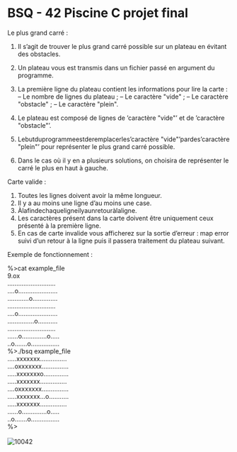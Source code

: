 # BSQ - 42 Piscine C projet final

Le plus grand carré :
  1. Il s’agit de trouver le plus grand carré possible sur un plateau en évitant des obstacles.
  2. Un plateau vous est transmis dans un fichier passé en argument du programme.
  3. La première ligne du plateau contient les informations pour lire la carte :
    – Le nombre de lignes du plateau ;
    – Le caractère "vide" ;
    – Le caractère "obstacle" ;
    – Le caractère "plein".

  4. Le plateau est composé de lignes de ’caractère "vide"’ et de ’caractère "obstacle"’.
  5. Lebutduprogrammeestderemplacerles’caractère "vide"’pardes’caractère "plein"’ pour représenter le plus grand carré possible.
  6. Dans le cas où il y en a plusieurs solutions, on choisira de représenter le carré le plus en haut à gauche.

Carte valide :
  1. Toutes les lignes doivent avoir la même longueur.
  2. Il y a au moins une ligne d’au moins une case.
  3. Àlafindechaqueligneilyaunretouràlaligne.
  4. Les caractères présent dans la carte doivent être uniquement ceux présenté à la première ligne.
  5. En cas de carte invalide vous afficherez sur la sortie d’erreur : map error suivi d’un retour à la ligne puis il passera traitement du plateau suivant.

Exemple de fonctionnement :

%>cat example_file\
9.ox\
...........................\
....o......................\
............o..............\
...........................\
....o......................\
...............o...........\
...........................\
......o..............o.....\
..o.......o................\
%>./bsq example_file\
.....xxxxxxx...............\
....oxxxxxxx...............\
.....xxxxxxxo..............\
.....xxxxxxx...............\
....oxxxxxxx...............\
.....xxxxxxx...o...........\
.....xxxxxxx...............\
......o..............o.....\
..o.......o................\
%>\
\
![10042](https://user-images.githubusercontent.com/52048966/113505196-96c57a00-953d-11eb-9be8-a3a58cadf38f.png)
